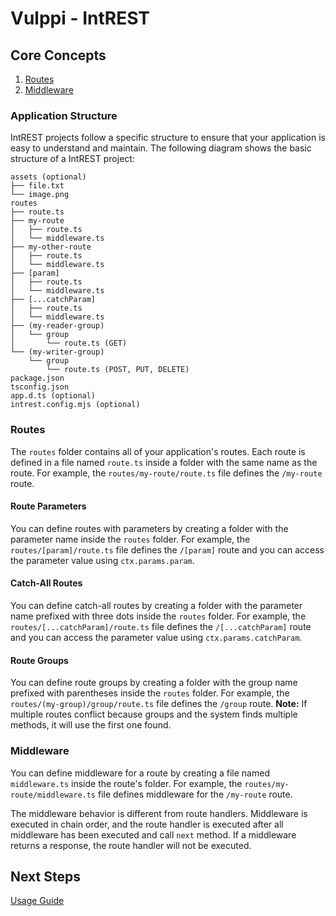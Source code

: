 # Vulppi - IntREST

## Core Concepts

1. [Routes](#routes)
2. [Middleware](#middleware)

### Application Structure

IntREST projects follow a specific structure to ensure that your application is easy to understand and maintain. The following diagram shows the basic structure of a IntREST project:

```
assets (optional)
├── file.txt
└── image.png
routes
├── route.ts
├── my-route
│   ├── route.ts
│   └── middleware.ts
├── my-other-route
│   ├── route.ts
│   └── middleware.ts
├── [param]
│   ├── route.ts
│   └── middleware.ts
├── [...catchParam]
│   ├── route.ts
│   └── middleware.ts
├── (my-reader-group)
│   └── group
│       └── route.ts (GET)
└── (my-writer-group)
    └── group
        └── route.ts (POST, PUT, DELETE)
package.json
tsconfig.json
app.d.ts (optional)
intrest.config.mjs (optional)

```

### Routes

The `routes` folder contains all of your application's routes. Each route is defined in a file named `route.ts` inside a folder with the same name as the route. For example, the `routes/my-route/route.ts` file defines the `/my-route` route.

#### Route Parameters

You can define routes with parameters by creating a folder with the parameter name inside the `routes` folder. For example, the `routes/[param]/route.ts` file defines the `/[param]` route and you can access the parameter value using `ctx.params.param`.

#### Catch-All Routes

You can define catch-all routes by creating a folder with the parameter name prefixed with three dots inside the `routes` folder. For example, the `routes/[...catchParam]/route.ts` file defines the `/[...catchParam]` route and you can access the parameter value using `ctx.params.catchParam`.

#### Route Groups

You can define route groups by creating a folder with the group name prefixed with parentheses inside the `routes` folder. For example, the `routes/(my-group)/group/route.ts` file defines the `/group` route. **Note:** If multiple routes conflict because groups and the system finds multiple methods, it will use the first one found.

### Middleware

You can define middleware for a route by creating a file named `middleware.ts` inside the route's folder. For example, the `routes/my-route/middleware.ts` file defines middleware for the `/my-route` route.

The middleware behavior is different from route handlers. Middleware is executed in chain order, and the route handler is executed after all middleware has been executed and call `next` method. If a middleware returns a response, the route handler will not be executed.

## Next Steps

[Usage Guide](./USAGE_GUIDE.md)

